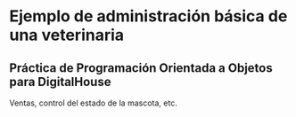 # Ejemplo de administración básica de una veterinaria
## Práctica de Programación Orientada a Objetos para DigitalHouse

Ventas, control del estado de la mascota, etc.
